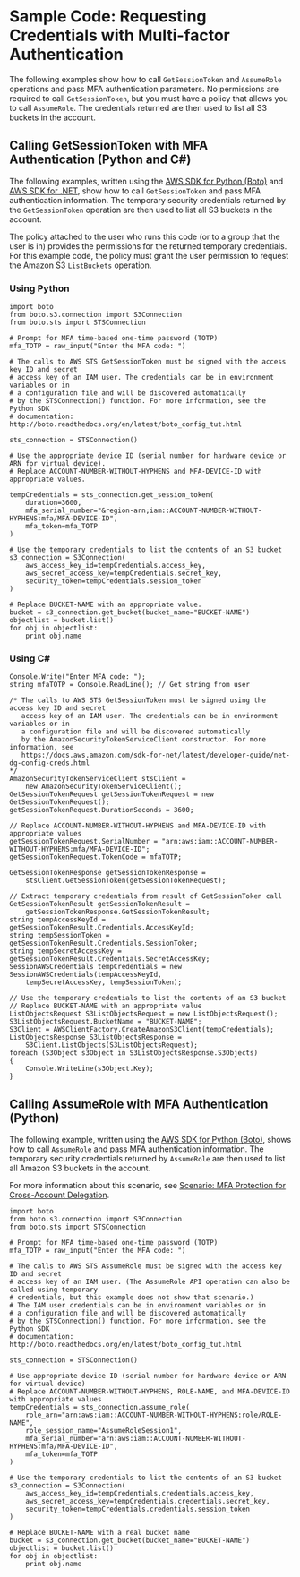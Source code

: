 # Sample Code: Requesting Credentials with Multi\-factor Authentication<a name="id_credentials_mfa_sample-code"></a>

The following examples show how to call `GetSessionToken` and `AssumeRole` operations and pass MFA authentication parameters\. No permissions are required to call `GetSessionToken`, but you must have a policy that allows you to call `AssumeRole`\. The credentials returned are then used to list all S3 buckets in the account\.

## Calling GetSessionToken with MFA Authentication \(Python and C\#\)<a name="MFAProtectedAPI-example-getsessiontoken"></a>

The following examples, written using the [AWS SDK for Python \(Boto\)](http://aws.amazon.com/sdkforpython/) and [AWS SDK for \.NET](http://aws.amazon.com/sdkfornet/), show how to call `GetSessionToken` and pass MFA authentication information\. The temporary security credentials returned by the `GetSessionToken` operation are then used to list all S3 buckets in the account\.

The policy attached to the user who runs this code \(or to a group that the user is in\) provides the permissions for the returned temporary credentials\. For this example code, the policy must grant the user permission to request the Amazon S3 `ListBuckets` operation\. 

### Using Python<a name="MFAProtectedAPI-python-example"></a>

```
import boto
from boto.s3.connection import S3Connection
from boto.sts import STSConnection

# Prompt for MFA time-based one-time password (TOTP)
mfa_TOTP = raw_input("Enter the MFA code: ")

# The calls to AWS STS GetSessionToken must be signed with the access key ID and secret
# access key of an IAM user. The credentials can be in environment variables or in 
# a configuration file and will be discovered automatically
# by the STSConnection() function. For more information, see the Python SDK 
# documentation: http://boto.readthedocs.org/en/latest/boto_config_tut.html

sts_connection = STSConnection()

# Use the appropriate device ID (serial number for hardware device or ARN for virtual device). 
# Replace ACCOUNT-NUMBER-WITHOUT-HYPHENS and MFA-DEVICE-ID with appropriate values.

tempCredentials = sts_connection.get_session_token(
    duration=3600,
    mfa_serial_number="&region-arn;iam::ACCOUNT-NUMBER-WITHOUT-HYPHENS:mfa/MFA-DEVICE-ID",
    mfa_token=mfa_TOTP
)

# Use the temporary credentials to list the contents of an S3 bucket
s3_connection = S3Connection(
    aws_access_key_id=tempCredentials.access_key,
    aws_secret_access_key=tempCredentials.secret_key,
    security_token=tempCredentials.session_token
)

# Replace BUCKET-NAME with an appropriate value.
bucket = s3_connection.get_bucket(bucket_name="BUCKET-NAME")
objectlist = bucket.list()
for obj in objectlist:
    print obj.name
```

### Using C\#<a name="MFAProtectedAPI-csharp-example"></a>

```
Console.Write("Enter MFA code: ");
string mfaTOTP = Console.ReadLine(); // Get string from user

/* The calls to AWS STS GetSessionToken must be signed using the access key ID and secret
   access key of an IAM user. The credentials can be in environment variables or in 
   a configuration file and will be discovered automatically
   by the AmazonSecurityTokenServiceClient constructor. For more information, see 
   https://docs.aws.amazon.com/sdk-for-net/latest/developer-guide/net-dg-config-creds.html
*/
AmazonSecurityTokenServiceClient stsClient = 
    new AmazonSecurityTokenServiceClient();
GetSessionTokenRequest getSessionTokenRequest = new GetSessionTokenRequest();
getSessionTokenRequest.DurationSeconds = 3600;

// Replace ACCOUNT-NUMBER-WITHOUT-HYPHENS and MFA-DEVICE-ID with appropriate values
getSessionTokenRequest.SerialNumber = "arn:aws:iam::ACCOUNT-NUMBER-WITHOUT-HYPHENS:mfa/MFA-DEVICE-ID"; 
getSessionTokenRequest.TokenCode = mfaTOTP;

GetSessionTokenResponse getSessionTokenResponse = 
    stsClient.GetSessionToken(getSessionTokenRequest);

// Extract temporary credentials from result of GetSessionToken call
GetSessionTokenResult getSessionTokenResult = 
    getSessionTokenResponse.GetSessionTokenResult;
string tempAccessKeyId = getSessionTokenResult.Credentials.AccessKeyId;
string tempSessionToken = getSessionTokenResult.Credentials.SessionToken;
string tempSecretAccessKey = getSessionTokenResult.Credentials.SecretAccessKey;
SessionAWSCredentials tempCredentials = new SessionAWSCredentials(tempAccessKeyId, 
    tempSecretAccessKey, tempSessionToken);

// Use the temporary credentials to list the contents of an S3 bucket
// Replace BUCKET-NAME with an appropriate value
ListObjectsRequest S3ListObjectsRequest = new ListObjectsRequest();
S3ListObjectsRequest.BucketName = "BUCKET-NAME";
S3Client = AWSClientFactory.CreateAmazonS3Client(tempCredentials);
ListObjectsResponse S3ListObjectsResponse = 
    S3Client.ListObjects(S3ListObjectsRequest);
foreach (S3Object s3Object in S3ListObjectsResponse.S3Objects)
{
    Console.WriteLine(s3Object.Key);
}
```

## Calling AssumeRole with MFA Authentication \(Python\)<a name="MFAProtectedAPI-example-assumerole"></a>

The following example, written using the [AWS SDK for Python \(Boto\)](http://aws.amazon.com/sdkforpython/), shows how to call `AssumeRole` and pass MFA authentication information\. The temporary security credentials returned by `AssumeRole` are then used to list all Amazon S3 buckets in the account\. 

 For more information about this scenario, see [Scenario: MFA Protection for Cross\-Account Delegation](id_credentials_mfa_configure-api-require.md#MFAProtectedAPI-cross-account-delegation)\. 

```
import boto
from boto.s3.connection import S3Connection
from boto.sts import STSConnection

# Prompt for MFA time-based one-time password (TOTP)
mfa_TOTP = raw_input("Enter the MFA code: ")

# The calls to AWS STS AssumeRole must be signed with the access key ID and secret
# access key of an IAM user. (The AssumeRole API operation can also be called using temporary
# credentials, but this example does not show that scenario.) 
# The IAM user credentials can be in environment variables or in 
# a configuration file and will be discovered automatically
# by the STSConnection() function. For more information, see the Python SDK 
# documentation: http://boto.readthedocs.org/en/latest/boto_config_tut.html

sts_connection = STSConnection()

# Use appropriate device ID (serial number for hardware device or ARN for virtual device)
# Replace ACCOUNT-NUMBER-WITHOUT-HYPHENS, ROLE-NAME, and MFA-DEVICE-ID with appropriate values
tempCredentials = sts_connection.assume_role(
    role_arn="arn:aws:iam::ACCOUNT-NUMBER-WITHOUT-HYPHENS:role/ROLE-NAME",
    role_session_name="AssumeRoleSession1",
    mfa_serial_number="arn:aws:iam::ACCOUNT-NUMBER-WITHOUT-HYPHENS:mfa/MFA-DEVICE-ID",
    mfa_token=mfa_TOTP
)

# Use the temporary credentials to list the contents of an S3 bucket
s3_connection = S3Connection(
    aws_access_key_id=tempCredentials.credentials.access_key,
    aws_secret_access_key=tempCredentials.credentials.secret_key,
    security_token=tempCredentials.credentials.session_token
)

# Replace BUCKET-NAME with a real bucket name
bucket = s3_connection.get_bucket(bucket_name="BUCKET-NAME")
objectlist = bucket.list()
for obj in objectlist:
    print obj.name
```